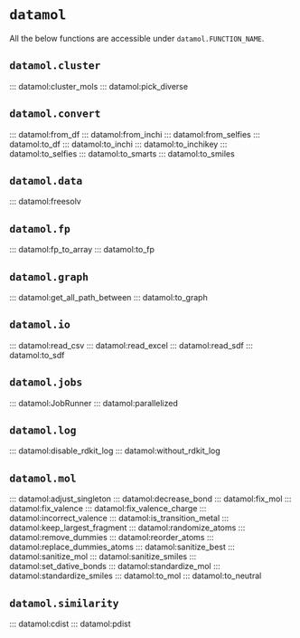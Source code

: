 # `datamol`

All the below functions are accessible under `datamol.FUNCTION_NAME`.

## `datamol.cluster`

::: datamol:cluster_mols
::: datamol:pick_diverse

## `datamol.convert`

::: datamol:from_df
::: datamol:from_inchi
::: datamol:from_selfies
::: datamol:to_df
::: datamol:to_inchi
::: datamol:to_inchikey
::: datamol:to_selfies
::: datamol:to_smarts
::: datamol:to_smiles

## `datamol.data`

::: datamol:freesolv

## `datamol.fp`

::: datamol:fp_to_array
::: datamol:to_fp

## `datamol.graph`

::: datamol:get_all_path_between
::: datamol:to_graph

## `datamol.io`

::: datamol:read_csv
::: datamol:read_excel
::: datamol:read_sdf
::: datamol:to_sdf

## `datamol.jobs`

::: datamol:JobRunner
::: datamol:parallelized

## `datamol.log`

::: datamol:disable_rdkit_log
::: datamol:without_rdkit_log

## `datamol.mol`

::: datamol:adjust_singleton
::: datamol:decrease_bond
::: datamol:fix_mol
::: datamol:fix_valence
::: datamol:fix_valence_charge
::: datamol:incorrect_valence
::: datamol:is_transition_metal
::: datamol:keep_largest_fragment
::: datamol:randomize_atoms
::: datamol:remove_dummies
::: datamol:reorder_atoms
::: datamol:replace_dummies_atoms
::: datamol:sanitize_best
::: datamol:sanitize_mol
::: datamol:sanitize_smiles
::: datamol:set_dative_bonds
::: datamol:standardize_mol
::: datamol:standardize_smiles
::: datamol:to_mol
::: datamol:to_neutral

## `datamol.similarity`

::: datamol:cdist
::: datamol:pdist

